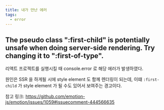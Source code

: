 ```yaml
---
title: 내가 만난 에러
tags:
  - error
---
```


## The pseudo class ":first-child" is potentially unsafe when doing server-side rendering. Try changing it to ":first-of-type".

리액트 프로젝트를 실행시킬 때 console.error 로 해당 에러가 발생하였다.

원인은 SSR 을 하게될 시에 style element 도 함께 렌더링이 되는데, 이떄 `:first-child` 가 style element 가 될 수도 있어서 보여주는 경고이다.

참고 링크: https://github.com/emotion-js/emotion/issues/1059#issuecomment-444566635


